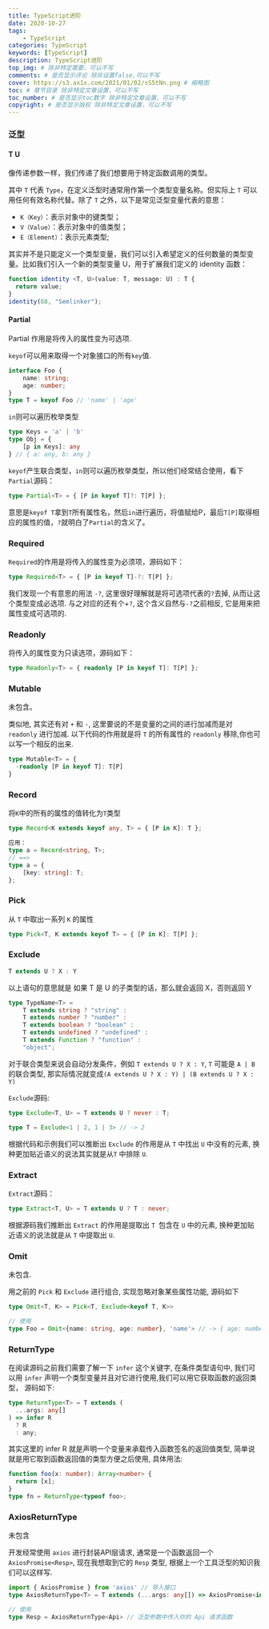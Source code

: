 ```yaml
---
title: TypeScript进阶
date: 2020-10-27
tags: 
    - TypeScript
categories: TypeScript
keywords: [TypeScript]
description: TypeScript进阶
top_img: # 除非特定需要，可以不写
comments: # 是否显示评论 除非设置false,可以不写
cover: https://s3.ax1x.com/2021/01/02/sS5tNn.png # 缩略图
toc: # 章节目录 除非特定文章设置，可以不写
toc_number: # 是否显示toc数字 除非特定文章设置，可以不写
copyright: # 是否显示版权 除非特定文章设置，可以不写
---
```


### 泛型
#### T U
像传递参数一样，我们传递了我们想要用于特定函数调用的类型。

其中 `T` 代表 `Type`，在定义泛型时通常用作第一个类型变量名称。但实际上 `T` 可以用任何有效名称代替。除了 `T` 之外，以下是常见泛型变量代表的意思：

- `K（Key）`：表示对象中的键类型；
- `V（Value）`：表示对象中的值类型；
- `E（Element）`：表示元素类型;

其实并不是只能定义一个类型变量，我们可以引入希望定义的任何数量的类型变量。比如我们引入一个新的类型变量 U，用于扩展我们定义的 identity 函数：
```ts
function identity <T, U>(value: T, message: U) : T {
  return value;
}
identity(68, "Semlinker");
```


#### Partial <P>
Partial 作用是将传入的属性变为可选项.

`keyof`可以用来取得一个对象接口的所有`key`值.
```ts
interface Foo {
    name: string;
    age: number;
}
type T = keyof Foo // 'name' | 'age'
```

`in`则可以遍历枚举类型
```ts
type Keys = 'a' | 'b'
type Obj = {
    [p in Keys]: any
} // { a: any, b: any }
```

`keyof`产生联合类型，`in`则可以遍历枚举类型，所以他们经常结合使用，看下`Partial`源码：
```ts
type Partial<T> = { [P in keyof T]?: T[P] };
```
意思是`keyof T`拿到`T`所有属性名，然后`in`进行遍历，将值赋给P，最后`T[P]`取得相应的属性的值，`?`就明白了`Partial`的含义了。


### Required
`Required`的作用是将传入的属性变为必须项，源码如下：
```ts
type Required<T> = { [P in keyof T]-?: T[P] };
```
我们发现一个有意思的用法 `-?`, 这里很好理解就是将可选项代表的`?`去掉, 从而让这个类型变成必选项. 与之对应的还有个+`?`, 这个含义自然与`-?`之前相反, 它是用来把属性变成可选项的.


### Readonly
将传入的属性变为只读选项，源码如下：
```ts
type Readonly<T> = { readonly [P in keyof T]: T[P] };
```


### Mutable
未包含。

类似地, 其实还有对 `+` 和 `-`, 这里要说的不是变量的之间的进行加减而是对 `readonly` 进行加减.
以下代码的作用就是将 `T` 的所有属性的 `readonly` 移除,你也可以写一个相反的出来.
```ts
type Mutable<T> = {
  -readonly [P in keyof T]: T[P]
}
```


### Record
将`K`中的所有的属性的值转化为`T`类型
```ts
type Record<K extends keyof any, T> = { [P in K]: T };

应用：
type a = Record<string, T>;
// ==>
type a = {
    [key: string]: T;
};
```


### Pick
从 `T` 中取出一系列 `K` 的属性
```ts
type Pick<T, K extends keyof T> = { [P in K]: T[P] };
```


### Exclude
```ts
T extends U ? X : Y
```
以上语句的意思就是 如果 T 是 U 的子类型的话，那么就会返回 X，否则返回 Y

```ts
type TypeName<T> =
    T extends string ? "string" :
    T extends number ? "number" :
    T extends boolean ? "boolean" :
    T extends undefined ? "undefined" :
    T extends Function ? "function" :
    "object";
```

对于联合类型来说会自动分发条件，例如 `T extends U ? X : Y`, `T` 可能是 `A | B` 的联合类型, 那实际情况就变成`(A extends U ? X : Y) | (B extends U ? X : Y)`

`Exclude`源码:
```ts
type Exclude<T, U> = T extends U ? never : T;

type T = Exclude<1 | 2, 1 | 3> // -> 2
```
根据代码和示例我们可以推断出 `Exclude` 的作用是从 `T` 中找出 `U` 中没有的元素, 换种更加贴近语义的说法其实就是从`T` 中排除 `U`.


### Extract
`Extract`源码：
```ts
type Extract<T, U> = T extends U ? T : never;
```
根据源码我们推断出 `Extract` 的作用是提取出 `T `包含在 `U` 中的元素, 换种更加贴近语义的说法就是从 `T` 中提取出 `U`.


### Omit
未包含.

用之前的 `Pick` 和 `Exclude` 进行组合, 实现忽略对象某些属性功能, 源码如下
```ts
type Omit<T, K> = Pick<T, Exclude<keyof T, K>>

// 使用
type Foo = Omit<{name: string, age: number}, 'name'> // -> { age: number }
```


### ReturnType
在阅读源码之前我们需要了解一下 `infer` 这个关键字, 在条件类型语句中, 我们可以用 `infer` 声明一个类型变量并且对它进行使用,我们可以用它获取函数的返回类型， 源码如下:
```ts
type ReturnType<T> = T extends (
  ...args: any[]
) => infer R
  ? R
  : any;
```
其实这里的 infer R 就是声明一个变量来承载传入函数签名的返回值类型, 简单说就是用它取到函数返回值的类型方便之后使用, 具体用法:
```ts
function foo(x: number): Array<number> {
  return [x];
}
type fn = ReturnType<typeof foo>;
```


### AxiosReturnType
未包含

开发经常使用 `axios` 进行封装API层请求, 通常是一个函数返回一个 `AxiosPromise<Resp>`, 现在我想取到它的 `Resp` 类型, 根据上一个工具泛型的知识我们可以这样写.
```ts
import { AxiosPromise } from 'axios' // 导入接口
type AxiosReturnType<T> = T extends (...args: any[]) => AxiosPromise<infer R> ? R : any

// 使用
type Resp = AxiosReturnType<Api> // 泛型参数中传入你的 Api 请求函数
```







<br>
<br>
<br>
